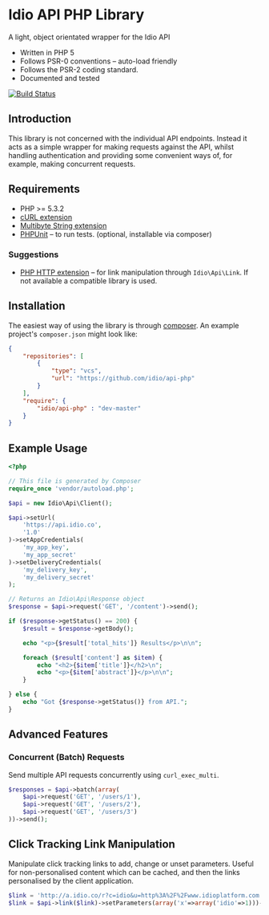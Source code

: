 # Idio API PHP Library

A light, object orientated wrapper for the Idio API

* Written in PHP 5
* Follows PSR-0 conventions – auto-load friendly
* Follows the PSR-2 coding standard.
* Documented and tested

[![Build Status](https://travis-ci.org/idio/api-php.svg?branch=master)](https://travis-ci.org/idio/api-php)

## Introduction

This library is not concerned with the individual API endpoints. Instead it acts as a simple wrapper for making requests against the API, whilst handling authentication and providing some convenient ways of, for example, making concurrent requests.

## Requirements

* PHP >= 5.3.2 
 * [cURL extension](http://php.net/manual/en/book.curl.php)
 * [Multibyte String extension](http://php.net/manual/en/book.mbstring.php)
* [PHPUnit](https://github.com/sebastianbergmann/phpunit/) – to run tests. (optional, installable via composer)

### Suggestions
* [PHP HTTP extension](http://www.php.net/manual/en/book.http.php) – for link manipulation through `Idio\Api\Link`. If not available a compatible library is used.

## Installation

The easiest way of using the library is through [composer](http://getcomposer.org/). An example project's `composer.json` might look like:

```json
{
    "repositories": [
        {
            "type": "vcs",
            "url": "https://github.com/idio/api-php"
        }
    ],
    "require": {
        "idio/api-php" : "dev-master"
    }
}
```

## Example Usage

```php
<?php

// This file is generated by Composer
require_once 'vendor/autoload.php';

$api = new Idio\Api\Client();

$api->setUrl(
    'https://api.idio.co',
    '1.0'
)->setAppCredentials(
    'my_app_key',
    'my_app_secret'
)->setDeliveryCredentials(
    'my_delivery_key',
    'my_delivery_secret'
);

// Returns an Idio\Api\Response object
$response = $api->request('GET', '/content')->send();

if ($response->getStatus() == 200) {
    $result = $response->getBody();

    echo "<p>{$result['total_hits']} Results</p>\n\n";

    foreach ($result['content'] as $item) {
        echo "<h2>{$item['title']}</h2>\n";
        echo "<p>{$item['abstract']}</p>\n\n";
    }

} else {
    echo "Got {$response->getStatus()} from API.";
}
```

## Advanced Features

### Concurrent (Batch) Requests
Send multiple API requests concurrently using `curl_exec_multi`.

```php
$responses = $api->batch(array(
    $api->request('GET', '/users/1'),
    $api->request('GET', '/users/2'),
    $api->request('GET', '/users/3')
))->send();
```

## Click Tracking Link Manipulation

Manipulate click tracking links to add, change or unset parameters. Useful for non-personalised content which can be cached, and then the links personalised by the client application.
```php
$link = 'http://a.idio.co/r?c=idio&u=http%3A%2F%2Fwww.idioplatform.com';
$link = $api->link($link)->setParameters(array('x'=>array('idio'=>1)))->get();
```
